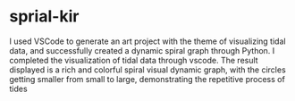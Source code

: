 # sprial-kir
I used VSCode to generate an art project with the theme of visualizing tidal data, and successfully created a dynamic spiral graph through Python.
I completed the visualization of tidal data through vscode. The result displayed is a rich and colorful spiral visual dynamic graph, with the circles getting smaller from small to large, demonstrating the repetitive process of tides
